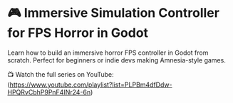 # 🎮 Immersive Simulation Controller for FPS Horror in Godot 
Learn how to build an immersive horror FPS controller in Godot from scratch. Perfect for beginners or indie devs making Amnesia-style games.

📺 Watch the full series on YouTube:  
(https://www.youtube.com/playlist?list=PLPBm4dfDdw-HPQRvCbhP9PnF4INr24-6n)
